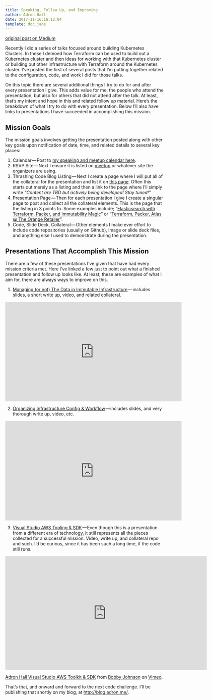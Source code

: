 ```yaml
---
title: Speaking, Follow Up, and Improving
author: Adron Hall
date: 2017-11-16:16:12:04
template: doc.jade
---
```

[original post on Medium](https://medium.com/@adron/speaking-follow-up-and-improving-a5e5d205d2af)

Recently I did a series of talks focused around building Kubernetes Clusters. In these I demoed how Terraform can be used to build out a Kubernetes cluster and then ideas for working with that Kubernetes cluster or building out other infrastructure with Terraform around the Kubernetes cluster. I’ve posted the first of several posts that I’m putting together related to the configuration, code, and work I did for those talks.

On this topic there are several additional things I try to do for and after every presentation I give. This adds value for me, the people who attend the presentation, but also for others that did not attend after the talk. At least, that’s my intent and hope in this and related follow up material. Here’s the breakdown of what I try to do with every presentation. Below I’ll also have links to presentations I have succeeded in accomplishing this mission.

## Mission Goals

The mission goals involves getting the presentation posted along with other key goals upon notification of date, time, and related details to several key places:

1. Calendar — Post to [my speaking and meetup calendar here](http://blog.adron.me/docs/calendar/).
2. RSVP Site — Next I ensure it is listed on [meetup](https://www.meetup.com) or whatever site the organizers are using.
3. Thrashing Code Blog Listing — Next I create a page where I will put all of the collateral for the presentation and list it on [this page](http://blog.adron.me/docs/Speaking-Presentations-Workshops/). Often this starts out merely as a listing and then a link to the page where I’ll simply write *“Content are TBD but actively being developed! Stay tuned!”*
4. Presentation Page — Then for each presentation I give I create a singular page to post and collect all the collateral elements. This is the page that the listing in 3 points to. Some examples include; “[Elasticsearch with Terraform, Packer, and Immutability Magic](http://blog.adron.me/talks/elastic-with-terraform-packer-and-immutability-magic/)” or “[Terraform, Packer, Atlas @ The Orange Retailer](http://blog.adron.me/talks/terraform-packer-atlas-at-big-orange/)”.
5. Code, Slide Deck, Collateral — Other elements I make ever effort to include code repositories (usually on Github), image or slide deck files, and anything else I used to demonstrate during the presentation.

## Presentations That Accomplish This Mission

There are a few of these presentations I’ve given that have had every mission criteria met. Here I’ve linked a few just to point out what a finished presentation and follow up looks like. At least, these are examples of what I aim for, there are always ways to improve on this.

1. [Managing (or not) The Data in Immutable Infrastructure](http://blog.adron.me/talks/managing-or-not-the-data-in-immutable-infrastructure/) — includes slides, a short write up, video, and related collateral.

<iframe width="560" height="315" src="https://www.youtube.com/embed/9LRNdbj041Q?rel=0" frameborder="0" allowfullscreen></iframe>

2. [Organizing Infrastructure Config & Workflow](http://blog.adron.me/talks/Organizing-Infrastructure-Config-and-Workflow/) — includes slides, and very thorough write up, video, etc.

<iframe width="560" height="315" src="https://www.youtube.com/embed/fYNb3obVqMg?rel=0" frameborder="0" allowfullscreen></iframe>

3. [Visual Studio AWS Tooling & SDK](http://blog.adron.me/talks/AWSToolkit+VS2010Awesome/) — Even though this is a presentation from a different era of technology, it still represents all the pieces collected for a successful mission. Video, write up, and collateral repo and such. I’d be curious, since it has been such a long time, if the code still runs.

<iframe src="https://player.vimeo.com/video/35056709" width="640" height="360" frameborder="0" webkitallowfullscreen mozallowfullscreen allowfullscreen></iframe>
<p><a href="https://vimeo.com/35056709">Adron Hall Visual Studio AWS Toolkit &amp; SDK</a> from <a href="https://vimeo.com/notmyself">Bobby Johnson</a> on <a href="https://vimeo.com">Vimeo</a>.</p>

That’s that, and onward and forward to the next code challenge. I’ll be publishing that shortly on my blog, at http://blog.adron.me/.
